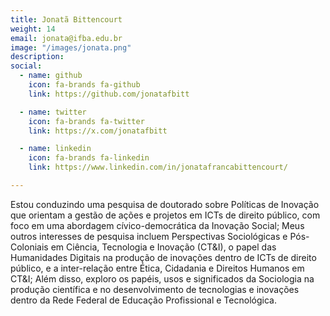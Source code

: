 ```yaml
---
title: Jonatã Bittencourt
weight: 14
email: jonata@ifba.edu.br
image: "/images/jonata.png"
description: 
social:
  - name: github
    icon: fa-brands fa-github
    link: https://github.com/jonatafbitt

  - name: twitter
    icon: fa-brands fa-twitter
    link: https://x.com/jonatafbitt

  - name: linkedin
    icon: fa-brands fa-linkedin
    link: https://www.linkedin.com/in/jonatafrancabittencourt/

---
```


Estou conduzindo uma pesquisa de doutorado sobre Políticas de Inovação que orientam a gestão de ações e projetos em ICTs de direito público, com foco em uma abordagem cívico-democrática da Inovação Social; Meus outros interesses de pesquisa incluem Perspectivas Sociológicas e Pós-Coloniais em Ciência, Tecnologia e Inovação (CT&I), o papel das Humanidades Digitais na produção de inovações dentro de ICTs de direito público, e a inter-relação entre Ética, Cidadania e Direitos Humanos em CT&I; Além disso, exploro os papéis, usos e significados da Sociologia na produção científica e no desenvolvimento de tecnologias e inovações dentro da Rede Federal de Educação Profissional e Tecnológica.
